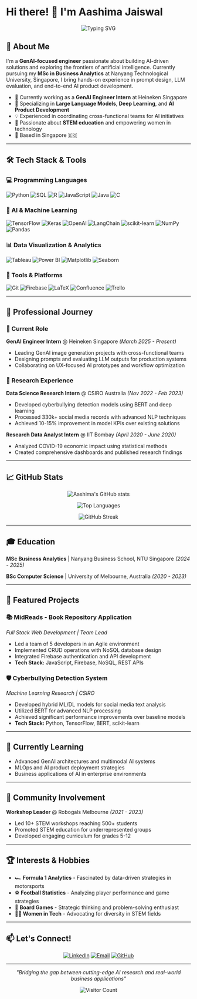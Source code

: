 # Hi there! 👋 I'm Aashima Jaiswal

<div align="center">
  
![Typing SVG](https://readme-typing-svg.herokuapp.com?font=Fira+Code&pause=1000&color=2196F3&center=true&vCenter=true&width=435&lines=GenAI+Engineer+%7C+Data+Scientist;AI+%26+ML+Enthusiast;Full+Stack+Developer;STEM+Education+Advocate)

</div>

## 🚀 About Me

I'm a **GenAI-focused engineer** passionate about building AI-driven solutions and exploring the frontiers of artificial intelligence. Currently pursuing my **MSc in Business Analytics** at Nanyang Technological University, Singapore, I bring hands-on experience in prompt design, LLM evaluation, and end-to-end AI product development.

- 🔭 Currently working as a **GenAI Engineer Intern** at Heineken Singapore
- 🌱 Specializing in **Large Language Models**, **Deep Learning**, and **AI Product Development**
- 💡 Experienced in coordinating cross-functional teams for AI initiatives
- 🎯 Passionate about **STEM education** and empowering women in technology
- 📍 Based in Singapore 🇸🇬

---

## 🛠️ Tech Stack & Tools

### 💻 Programming Languages
![Python](https://img.shields.io/badge/Python-3776AB?style=for-the-badge&logo=python&logoColor=white)
![SQL](https://img.shields.io/badge/SQL-336791?style=for-the-badge&logo=postgresql&logoColor=white)
![R](https://img.shields.io/badge/R-276DC3?style=for-the-badge&logo=r&logoColor=white)
![JavaScript](https://img.shields.io/badge/JavaScript-F7DF1E?style=for-the-badge&logo=javascript&logoColor=black)
![Java](https://img.shields.io/badge/Java-ED8B00?style=for-the-badge&logo=java&logoColor=white)
![C](https://img.shields.io/badge/C-00599C?style=for-the-badge&logo=c&logoColor=white)

### 🤖 AI & Machine Learning
![TensorFlow](https://img.shields.io/badge/TensorFlow-FF6F00?style=for-the-badge&logo=tensorflow&logoColor=white)
![Keras](https://img.shields.io/badge/Keras-D00000?style=for-the-badge&logo=keras&logoColor=white)
![OpenAI](https://img.shields.io/badge/OpenAI-412991?style=for-the-badge&logo=openai&logoColor=white)
![LangChain](https://img.shields.io/badge/🦜_LangChain-1C3C3C?style=for-the-badge)
![scikit-learn](https://img.shields.io/badge/scikit--learn-F7931E?style=for-the-badge&logo=scikit-learn&logoColor=white)
![NumPy](https://img.shields.io/badge/NumPy-013243?style=for-the-badge&logo=numpy&logoColor=white)
![Pandas](https://img.shields.io/badge/Pandas-150458?style=for-the-badge&logo=pandas&logoColor=white)

### 📊 Data Visualization & Analytics
![Tableau](https://img.shields.io/badge/Tableau-E97627?style=for-the-badge&logo=tableau&logoColor=white)
![Power BI](https://img.shields.io/badge/PowerBI-F2C811?style=for-the-badge&logo=powerbi&logoColor=black)
![Matplotlib](https://img.shields.io/badge/Matplotlib-11557C?style=for-the-badge)
![Seaborn](https://img.shields.io/badge/Seaborn-3776AB?style=for-the-badge)

### 🔧 Tools & Platforms
![Git](https://img.shields.io/badge/Git-F05032?style=for-the-badge&logo=git&logoColor=white)
![Firebase](https://img.shields.io/badge/Firebase-FFCA28?style=for-the-badge&logo=firebase&logoColor=black)
![LaTeX](https://img.shields.io/badge/LaTeX-008080?style=for-the-badge&logo=latex&logoColor=white)
![Confluence](https://img.shields.io/badge/Confluence-172B4D?style=for-the-badge&logo=confluence&logoColor=white)
![Trello](https://img.shields.io/badge/Trello-0079BF?style=for-the-badge&logo=trello&logoColor=white)

---

## 💼 Professional Journey

### 🎯 Current Role
**GenAI Engineer Intern** @ Heineken Singapore *(March 2025 - Present)*
- Leading GenAI image generation projects with cross-functional teams
- Designing prompts and evaluating LLM outputs for production systems
- Collaborating on UX-focused AI prototypes and workflow optimization

### 🔬 Research Experience
**Data Science Research Intern** @ CSIRO Australia *(Nov 2022 - Feb 2023)*
- Developed cyberbullying detection models using BERT and deep learning
- Processed 330k+ social media records with advanced NLP techniques
- Achieved 10-15% improvement in model KPIs over existing solutions

**Research Data Analyst Intern** @ IIT Bombay *(April 2020 - June 2020)*
- Analyzed COVID-19 economic impact using statistical methods
- Created comprehensive dashboards and published research findings

---

## 📈 GitHub Stats

<div align="center">
  
![Aashima's GitHub stats](https://github-readme-stats.vercel.app/api?username=YOUR_USERNAME&show_icons=true&theme=radical&hide_border=true&bg_color=0D1117)

![Top Languages](https://github-readme-stats.vercel.app/api/top-langs/?username=YOUR_USERNAME&layout=compact&theme=radical&hide_border=true&bg_color=0D1117)

![GitHub Streak](https://streak-stats.demolab.com/?user=YOUR_USERNAME&theme=radical&hide_border=true&background=0D1117)

</div>

---

## 🎓 Education

**MSc Business Analytics** | Nanyang Business School, NTU Singapore *(2024 - 2025)*

**BSc Computer Science** | University of Melbourne, Australia *(2020 - 2023)*

---

## 🌟 Featured Projects

### 📚 MidReads - Book Repository Application
*Full Stack Web Development | Team Lead*
- Led a team of 5 developers in an Agile environment
- Implemented CRUD operations with NoSQL database design
- Integrated Firebase authentication and API development
- **Tech Stack:** JavaScript, Firebase, NoSQL, REST APIs

### 🛡️ Cyberbullying Detection System
*Machine Learning Research | CSIRO*
- Developed hybrid ML/DL models for social media text analysis
- Utilized BERT for advanced NLP processing
- Achieved significant performance improvements over baseline models
- **Tech Stack:** Python, TensorFlow, BERT, scikit-learn

---

## 🌱 Currently Learning

- Advanced GenAI architectures and multimodal AI systems
- MLOps and AI product deployment strategies
- Business applications of AI in enterprise environments

---

## 🤝 Community Involvement

**Workshop Leader** @ Robogals Melbourne *(2021 - 2023)*
- Led 10+ STEM workshops reaching 500+ students
- Promoted STEM education for underrepresented groups
- Developed engaging curriculum for grades 5-12

---

## 🏆 Interests & Hobbies

- 🏎️ **Formula 1 Analytics** - Fascinated by data-driven strategies in motorsports
- ⚽ **Football Statistics** - Analyzing player performance and game strategies  
- 🎲 **Board Games** - Strategic thinking and problem-solving enthusiast
- 👩‍💻 **Women in Tech** - Advocating for diversity in STEM fields

---

## 📫 Let's Connect!

<div align="center">

[![LinkedIn](https://img.shields.io/badge/LinkedIn-0077B5?style=for-the-badge&logo=linkedin&logoColor=white)](https://www.linkedin.com/in/aashimaj)
[![Email](https://img.shields.io/badge/Email-D14836?style=for-the-badge&logo=gmail&logoColor=white)](mailto:aashima001@e.ntu.edu.sg)
[![GitHub](https://img.shields.io/badge/GitHub-100000?style=for-the-badge&logo=github&logoColor=white)](https://github.com/YOUR_USERNAME)

</div>

---

<div align="center">
  
*"Bridging the gap between cutting-edge AI research and real-world business applications"*

![Visitor Count](https://komarev.com/ghpvc/?username=YOUR_USERNAME&color=blue&style=flat-square&label=Profile+Views)

</div>
